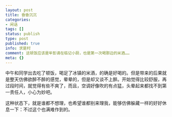 ```yaml
---
layout: post
title: 昏昏沉沉
categories:
- 闲话
tags: []
status: publish
type: post
published: true
info: 求是村
comment: 这顿饭应该是牟彭请在临记小厨，也是第一次喝那边的米酒……
meta: {}
---
```



中午和同学出去吃了顿饭，喝足了冰镇的米酒，的确是好喝的。但是带来的后果就是整天仿佛欲醉不醉的感觉，晕晕的，但是却又谈不上醉。开始觉得比较舒服，再过段时间，就觉得有些不爽了，而且，空调好像吹的有点猛，头晕起来都找不到第一责任人，小心为妙吧。

这种状态下，就是谁都不想理，也希望谁都别来理我，能够仿佛躲藏一样的好好休息一下：不过这个也满难作到的。
